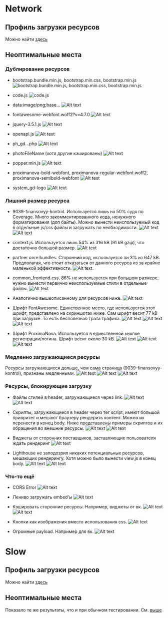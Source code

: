 # Network

## Профиль загрузки ресурсов

Можно найти [здесь](https://disk.yandex.ru/d/Ns1thwluGP3jnw)

## Неоптимальные места

### Дублирование ресурсов

- bootstrap.bundle.min.js, bootstrap.min.css, bootstrap.min.js
  ![bootstrap.bundle.min.js, bootstrap.min.css, bootstrap.min.js](image.png)

- code.js
  ![code.js](image-1.png)

- data:image/png;base...
  ![Alt text](image-2.png)

- fontawesome-webfont.woff2?v=4.7.0
  ![Alt text](image-3.png)

- jquery-3.5.1.js
  ![Alt text](image-4.png)

- openapi.js
  ![Alt text](image-5.png)

- ph_gd...php
  ![Alt text](image-6.png)

- photoFileName (хотя другие кэшированы)
  ![Alt text](image-7.png)

- popper.min.js
  ![Alt text](image-8.png)

- proximanova-bold-webfont, proximanova-regular-webfont.woff2, proximanova-semibold-webfont
  ![Alt text](image-9.png)

- system_gd-logo
  ![Alt text](image-10.png)

### Лишний размер ресурса

- 9039-finansovyy-kontrol. Используется лишь на 50% судя по Coverage. Много закомментированного кода, ненужного форматирования (доп байты). Можно вынести неиспользуемый код в отдельные js/css файлы и загружать по необходимости.
  ![Alt text](image-11.png)
  ![Alt text](image-12.png)

- context.js. Используется лишь 54% из 316 kB (91 kB gzip), что достаточно большой размер.
  ![Alt text](image-13.png)

- partner core bundles. Сторонний код, используется ли 3% из 647 kB. Предполагая, что стоит отказаться от данного ресурса из за крайне маленькой эффективности.
  ![Alt text](image-14.png).

- common_frontend.css. 86% не используется при большом размере, нужно вынести первично неиспользуемые стили в отдельные файлы.
  ![Alt text](image-15.png)

- Аналогично вышеописанному для ресурсов ниже.
  ![Alt text](image-16.png)

- Шрифт FontAwesome. Единственное место, где используется этот шрифт, представлено на скриншотах ниже. Сам шрифт весит 77 kB при загрузке. То есть бесполезная трата трафика.
  ![Alt text](image-17.png)
  ![Alt text](image-18.png)
  ![Alt text](image-19.png)

- Шрифт ProximaNova. Используется в единственной кнопке регистрации/логина. Шрифт весит около 30 kB.
  ![Alt text](image-21.png)
  ![Alt text](image-22.png)
  ![Alt text](image-23.png)

### Медленно загружающиеся ресурсы

Ресурсы загружающиеся дольше, чем сама страница (9039-finansovyy-kontrol), признаны медленными.
![Alt text](image-20.png)
![Alt text](image-24.png)
![Alt text](image-25.png)

### Ресурсы, блокирующие загрузку

- Файлы стилей в header, загружающиеся через link.
  ![Alt text](image-26.png)
  ![Alt text](image-27.png)

- Скрипты, загружающиеся в header через тег script, имеют большой приоритет и мешают браузеру рендерить контент. Можно их перенести в конец body. Ниже представлены примеры скриптов и их обращения во внешние ресурсы.
  ![Alt text](image-28.png)
  ![Alt text](image-29.png)

- Виджеты от сторонних поставщиков, заставляющие пользователя ждать рендеринг
  ![Alt text](image-30.png)

- Lighthouse не заподозрил никаких потенциальных ресурсов, мешающих рендерингу. Хотя можно было вынести view.js в конец body.
  ![Alt text](image-31.png)
  ![Alt text](image-32.png)

### Что-то ещё

- CORS Error
  ![Alt text](image-33.png)

- Лениво загружать embed'ы
  ![Alt text](image-34.png)

- Кэшировать сторонние ресурсы. Например, виджеты от вк.
  ![Alt text](image-35.png)
  ![Alt text](image-36.png)

- Кнопки как изображения вместо использования css.
  ![Alt text](image-37.png)

- Огромные payload. Например для вк.
  ![Alt text](image-38.png)

# Slow

## Профиль загрузки ресурсов

Можно найти [здесь](https://disk.yandex.ru/d/c1jSb9kzbnyz-A)

## Неоптимальные места

Показало те же результаты, что и при обычном тестировании. См. [выше](#неоптимальные-места)
